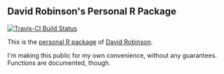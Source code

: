 David Robinson's Personal R Package
--------------------------

[![Travis-CI Build Status](https://travis-ci.org/dgrtwo/drlib.svg?branch=master)](https://travis-ci.org/dgrtwo/drlib)

This is the [personal R package](http://hilaryparker.com/2013/04/03/personal-r-packages/) of [David Robinson](http://varianceexplained.org).

I'm making this public for my own convenience, without any guarantees. Functions are documented, though.
